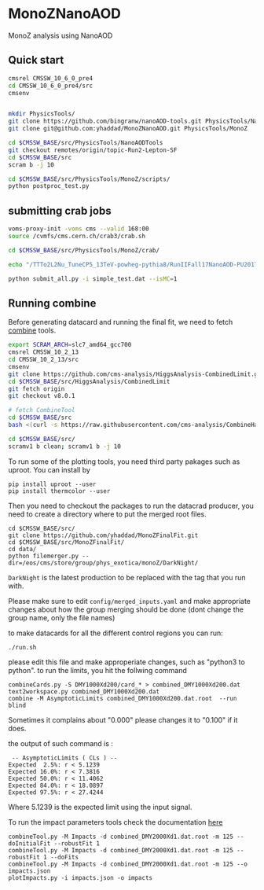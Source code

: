 # MonoZNanoAOD
MonoZ analysis using NanoAOD


## Quick start

```bash
cmsrel CMSSW_10_6_0_pre4
cd CMSSW_10_6_0_pre4/src
cmsenv


mkdir PhysicsTools/
git clone https://github.com/bingranw/nanoAOD-tools.git PhysicsTools/NanoAODTools
git clone git@github.com:yhaddad/MonoZNanoAOD.git PhysicsTools/MonoZ

cd $CMSSW_BASE/src/PhysicsTools/NanoAODTools
git checkout remotes/origin/topic-Run2-Lepton-SF
cd $CMSSW_BASE/src
scram b -j 10

cd $CMSSW_BASE/src/PhysicsTools/MonoZ/scripts/
python postproc_test.py
```

## submitting crab jobs

```bash
voms-proxy-init -voms cms --valid 168:00
source /cvmfs/cms.cern.ch/crab3/crab.sh

cd $CMSSW_BASE/src/PhysicsTools/MonoZ/crab/

echo "/TTTo2L2Nu_TuneCP5_13TeV-powheg-pythia8/RunIIFall17NanoAOD-PU2017_12Apr2018_94X_mc2017_realistic_v14-v1/NANOAODSIM" > simple_test.dat

python submit_all.py -i simple_test.dat --isMC=1
```

## Running combine

Before generating datacard and running the final fit, we need to fetch [combine](https://cms-analysis.github.io/HiggsAnalysis-CombinedLimit/part2/settinguptheanalysis/) tools.

```bash
export SCRAM_ARCH=slc7_amd64_gcc700
cmsrel CMSSW_10_2_13
cd CMSSW_10_2_13/src
cmsenv
git clone https://github.com/cms-analysis/HiggsAnalysis-CombinedLimit.git HiggsAnalysis/CombinedLimit
cd $CMSSW_BASE/src/HiggsAnalysis/CombinedLimit
git fetch origin
git checkout v8.0.1

# fetch CombineTool
cd $CMSSW_BASE/src
bash <(curl -s https://raw.githubusercontent.com/cms-analysis/CombineHarvester/master/CombineTools/scripts/sparse-checkout-https.sh)

cd $CMSSW_BASE/src/
scramv1 b clean; scramv1 b -j 10
```

To run some of the plotting tools, you need third party pakages such as uproot. You can install by 

```
pip install uproot --user
pip install thermcolor --user
```

Then you need to checkout the packages to run the datacrad producer, you need to create a directory where to put the merged root files.

```
cd $CMSSW_BASE/src/
git clone https://github.com/yhaddad/MonoZFinalFit.git
cd $CMSSW_BASE/src/MonoZFinalFit/
cd data/
python filemerger.py --dir=/eos/cms/store/group/phys_exotica/monoZ/DarkNight/
```

`DarkNight` is the latest production to be replaced with the tag that you run with. 

Please make sure to edit `config/merged_inputs.yaml` and make appropriate changes about how the group merging should be done (dont change the group name, only the file names)

to make datacards for all the different control regions you can run: 
```
./run.sh
```

please edit this file and make approperiate changes, such as "python3 to python".
to run the limits, you hit the follwing command

```
combineCards.py -S DMY1000Xd200/card_* > combined_DMY1000Xd200.dat
text2workspace.py combined_DMY1000Xd200.dat
combine -M AsymptoticLimits combined_DMY1000Xd200.dat.root  --run blind
```

Sometimes it complains about "0.000" please changes it to "0.100" if it does. 

the output of such command is :

```
 -- AsymptoticLimits ( CLs ) --
Expected  2.5%: r < 5.1239
Expected 16.0%: r < 7.3816
Expected 50.0%: r < 11.4062
Expected 84.0%: r < 18.0897
Expected 97.5%: r < 27.4244
```
Where 5.1239 is the expected limit using the input signal. 

To run the impact parameters tools check the documentation [here](https://cms-analysis.github.io/HiggsAnalysis-CombinedLimit/part3/nonstandard/#nuisance-parameter-impacts)

```
combineTool.py -M Impacts -d combined_DMY2000Xd1.dat.root -m 125 --doInitialFit --robustFit 1
combineTool.py -M Impacts -d combined_DMY2000Xd1.dat.root -m 125 --robustFit 1 --doFits
combineTool.py -M Impacts -d combined_DMY2000Xd1.dat.root -m 125 --o impacts.json
plotImpacts.py -i impacts.json -o impacts
```


